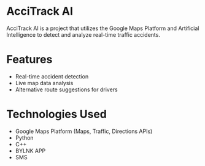 # AcciTrack AI
AcciTrack AI is a project that utilizes the Google Maps Platform and Artificial Intelligence to detect and analyze real-time traffic accidents.
# Features
- Real-time accident detection
- Live map data analysis
- Alternative route suggestions for drivers
# Technologies Used
- Google Maps Platform (Maps, Traffic, Directions APIs)
- Python
- C++
- BYLNK APP
- SMS

